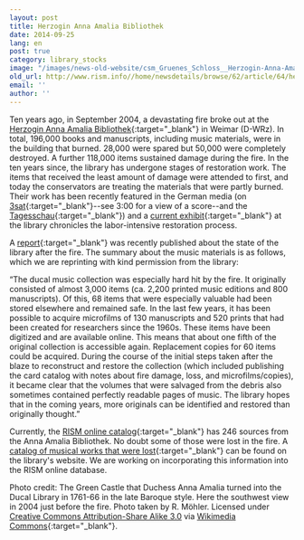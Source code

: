 ```yaml
---
layout: post
title: Herzogin Anna Amalia Bibliothek
date: 2014-09-25
lang: en
post: true
category: library_stocks
image: "/images/news-old-website/csm_Gruenes_Schloss__Herzogin-Anna-Amalia-Bibliothek__in_Weimar_a010222224.jpg"
old_url: http://www.rism.info//home/newsdetails/browse/62/article/64/herzogin-anna-amalia-bibliothek.html
email: ''
author: ''
---
```



Ten years ago, in September 2004, a devastating fire broke out at the [Herzogin Anna Amalia Bibliothek](http://www.anna-amalia-bibliothek.de/de/){:target="_blank"} in Weimar (D-WRz). In total, 196,000 books and manuscripts, including music materials, were in the building that burned. 28,000 were spared but 50,000 were completely destroyed. A further 118,000 items sustained damage during the fire. In the ten years since, the library has undergone stages of restoration work. The items that received the least amount of damage were attended to first, and today the conservators are treating the materials that were partly burned. Their work has been recently featured in the German media (on [3sat](http://www.3sat.de/mediathek/?mode=play&obj=41915){:target="_blank"}--see 3:00 for a view of a score--and the [Tagesschau](http://www.tagesschau.de/inland/anna-amalia-106.html){:target="_blank"}) and a [current exhibit](http://www.klassik-stiftung.de/ausstellungen-und-veranstaltungen/?tx_lombkswterm1_pi1%5Bevent%5D=2384&tx_lombkswterm1_pi1%5BselectedDayString%5D=2014-08-01&tx_lombkswterm1_pi1%5BbackArray%5D%5Baction%5D=eventList&tx_lombkswterm1_pi1%5BbackArray%5D%5BcategoryId%5D=&tx_lombkswterm1_pi1%5BbackArray%5D%5BmonthStart%5D=&tx_lombkswterm1_pi1%5Bdate%5D=13235&tx_lombkswterm1_pi1%5Baction%5D=eventDetail&tx_lombkswterm1_pi1%5Bcontroller%5D=FeDate&cHash=55812af210e710bc49be1edf8bf3ab46){:target="_blank"} at the library chronicles the labor-intensive restoration process.



A [report](http://www.anna-amalia-bibliothek.de/pdf/140815_Factsheet_Brand_final.pdf){:target="_blank"} was recently published about the state of the library after the fire. The summary about the music materials is as follows, which we are reprinting with kind permission from the library:

“The ducal music collection was especially hard hit by the fire. It originally consisted of almost 3,000 items (ca. 2,200 printed music editions and 800 manuscripts). Of this, 68 items that were especially valuable had been stored elsewhere and remained safe. In the last few years, it has been possible to acquire microfilms of 130 manuscripts and 520 prints that had been created for researchers since the 1960s. These items have been digitized and are available online. This means that about one fifth of the original collection is accessible again. Replacement copies for 60 items could be acquired. During the course of the initial steps taken after the blaze to reconstruct and restore the collection (which included publishing the card catalog with notes about fire damage, loss, and microfilms/copies), it became clear that the volumes that were salvaged from the debris also sometimes contained perfectly readable pages of music. The library hopes that in the coming years, more originals can be identified and restored than originally thought.”

Currently, the [RISM online catalog](https://opac.rism.info/){:target="_blank"} has 246 sources from the Anna Amalia Bibliothek. No doubt some of those were lost in the fire. A [catalog of musical works that were lost](http://haab.weimar-klassik.de/Musikalienkatalog/){:target="_blank"} can be found on the library's website. We are working on incorporating this information into the RISM online database.

Photo credit: The Green Castle that Duchess Anna Amalia turned into the Ducal Library in 1761-66 in the late Baroque style. Here the southwest view in 2004 just before the fire. Photo taken by R. Möhler. Licensed under [Creative Commons Attribution-Share Alike 3.0](https://creativecommons.org/licenses/by-sa/3.0/) via [Wikimedia Commons](http://commons.wikimedia.org/wiki/File:Gr%C3%BCnes_Schloss_(Herzogin-Anna-Amalia-Bibliothek)_in_Weimar.jpg){:target="_blank"}.


